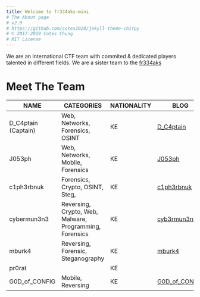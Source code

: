 ```yaml
---
title: Welcome to fr334aks-mini
# The About page
# v2.0
# https://github.com/cotes2020/jekyll-theme-chirpy
# © 2017-2019 Cotes Chung
# MIT License
---
```


We are an International CTF team with commited & dedicated players talented in different fields. We are a sister team to the [fr334aks](https://fr334aks.github.io/)

# Meet The Team

| NAME                 | CATEGORIES                      | NATIONALITY | BLOG                                      | X                                          | GITHUB                                     |
|----------------------|-----------------------------------------|-------------|-------------------------------------------|--------------------------------------------|--------------------------------------------|
| D_C4ptain (Captain)  | Web, Networks, Forensics, OSINT | KE          | [D_C4ptain](http://d-c4ptain.github.io/)  | [@d_c4ptain](https://x.com/d_c4ptain)      | [d_c4ptain](https://github.com/d-c4ptain)  |
| J053ph               | Web, Networks, Mobile, Forensics| KE          | [J053ph](https://josephkimiri.github.io/)  |                     [J053ph ](https://x.com/mashkimiri)               | [J053ph](https://github.com/josephkimiri/) |
| c1ph3rbnuk               | Forensics, Crypto, OSINT, Steg, | KE          | [c1ph3rbnuk](https://c1ph3rbnuk.github.io/)  |                     [c1ph3rbnuk](https://x.com/c1ph3rbnuk)               | [c1ph3rbnuk](https://github.com/c1ph3rbnuk/) |
| cybermun3n3               | Reversing, Crypto, Web, Malware, Programming, Forensics | KE          | [cyb3rmun3n3](https://jnmunene.com)  |                     [cyb3rmun3n3](https://x.com/cyb3rmun3n3)               | [cyb3rmun3n3](https://github.com/cyb3rmun3n3/) |
| mburk4              |Reversing, Forensic, Steganography | KE          | [mburk4](https://mburukaranja.me)  | [mburk4](https://x.com/mburu_karanja_) | [mburk4](https://github.com/mburu-karanja)|
| pr0rat            || KE          |  | | |
| G0D_of_CONFIG               | Mobile, Reversing| KE          | [G0D_of_CONFIG](https://noahmugaya.hashnode.dev/)  |                                   |  |




<script type="text/javascript" src="https://cdnjs.buymeacoffee.com/1.0.0/button.prod.min.js" data-name="bmc-button" data-slug="fr334aksmiF" data-color="#000000" data-emoji=""  data-font="Cookie" data-text="Buy me a coffee" data-outline-color="#000000" data-font-color="#ffffff" data-coffee-color="#FFDD00" ></script>

